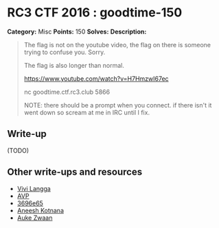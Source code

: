 # RC3 CTF 2016 : goodtime-150

**Category:** Misc
**Points:** 150
**Solves:**
**Description:**

> The flag is not on the youtube video, the flag on there is someone trying to confuse you. Sorry.
>
> The flag is also longer than normal.
>
> <https://www.youtube.com/watch?v=H7HmzwI67ec>
>
> nc goodtime.ctf.rc3.club 5866
>
> NOTE: there should be a prompt when you connect. if there isn't it went down so scream at me in IRC until I fix.

## Write-up

(TODO)

## Other write-ups and resources

* [Vivi Langga](http://blackmagicexploits.com/blog/ctf/misc/all/goodtime)
* [AVP](http://notes.avp42.com/ctf/rc3-2016/2016/11/21/rc3-2016-forensics-400.html)
* [3696e65](https://github.com/73696e65/ctf-notes/blob/master/2016-ctf.rc3.club/misc-150-goodtime.py)
* [Aneesh Kotnana](https://github.com/Alaska47/RC3CTF-2016-Writeups/tree/master/misc/150-goodtime)
* [Auke Zwaan](http://aukezwaan.nl/tutorials/rc3-ctf-2016-goodtime-150-points/)
